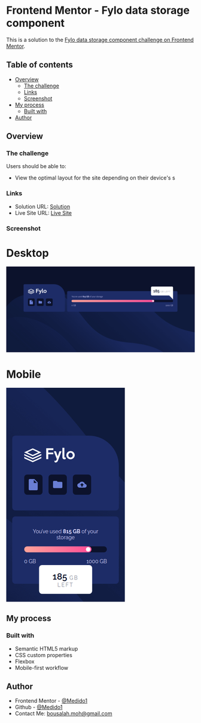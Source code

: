 # Frontend Mentor - Fylo data storage component

This is a solution to the [Fylo data storage component challenge on Frontend Mentor](https://www.frontendmentor.io/challenges/fylo-data-storage-component-1dZPRbV5n).

## Table of contents

- [Overview](#overview)
  - [The challenge](#the-challenge)
  - [Links](#links)
  - [Screenshot](#screenshot)
- [My process](#my-process)
  - [Built with](#built-with)
- [Author](#author)

## Overview

### The challenge

Users should be able to:

- View the optimal layout for the site depending on their device's s

### Links
- Solution URL: [Solution](https://github.com/Medido1/Frontend-Mentor-Fylo-data-storage-component)
- Live Site URL: [Live Site](https://medido1.github.io/Frontend-Mentor-Fylo-data-storage-component/)

### Screenshot
  # Desktop
  ![](./screenshots/desktopss.png)
  # Mobile
  ![](./screenshots/mobiless.png)
## My process

### Built with
- Semantic HTML5 markup
- CSS custom properties
- Flexbox
- Mobile-first workflow

## Author

- Frontend Mentor - [@Medido1](https://www.frontendmentor.io/profile/Medido1)
- Github - [@Medido1](https://github.com/Medido1)
- Contact Me: bousalah.moh@gmail.com
